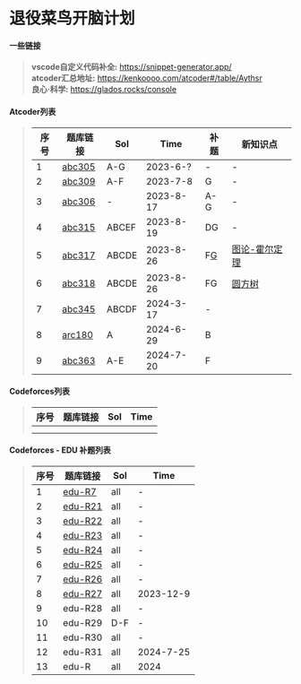 # 退役菜鸟开脑计划

#### 一些链接
> **vscode自定义代码补全:**  https://snippet-generator.app/ \
> **atcoder汇总地址:** https://kenkoooo.com/atcoder#/table/Aythsr \
> **良心·科学:** https://glados.rocks/console 

#### Atcoder列表
> | 序号 | 题库链接 | Sol | Time | 补题 | 新知识点 |
> | ---- | ---- | ---- | ---- | ---- | ---- |
> | 1 | [abc305](https://atcoder.jp/contests/abc305) | A-G | 2023-6-? | - | - |
> | 2 | [abc309](https://atcoder.jp/contests/abc309) | A-F | 2023-7-8 | G | - |
> | 3 | [abc306](https://atcoder.jp/contests/abc306) | - | 2023-8-17 | A-G | - |
> | 4 | [abc315](https://atcoder.jp/contests/abc315) | ABCEF | 2023-8-19 | DG | - |
> | 5 | [abc317](https://atcoder.jp/contests/abc317) | ABCDE | 2023-8-26 | F[G](https://zhuanlan.zhihu.com/p/652756335) | [图论-霍尔定理](https://www.zhihu.com/tardis/zm/art/460373184) |
> | 6 | [abc318](https://atcoder.jp/contests/abc318) | ABCDE | 2023-8-26 | FG | [圆方树](https://oi-wiki.org/graph/block-forest) |
> | 7 | [abc345](https://atcoder.jp/contests/abc345) | ABCDF | 2024-3-17 | - |  |
> | 8 | [arc180](https://atcoder.jp/contests/arc180/) | A | 2024-6-29 | B |  |
> | 9 | [abc363](https://atcoder.jp/contests/abc363/) | A-E | 2024-7-20 | F |  |

#### Codeforces列表
> | 序号 | 题库链接 | Sol | Time |
> | ---- | ---- | ---- | ---- |
> |  |  |  |  |
> |  |  |  |  |
> 
> 

#### Codeforces - EDU 补题列表
> | 序号 | 题库链接 | Sol | Time |
> | ---- | ---- | ---- | ---- |
> | 1 | [edu-R7](https://codeforces.com/contest/622) | all | - |
> | 2 | [edu-R21](https://codeforces.com/contest/808) | all | - |
> | 3 | [edu-R22](https://codeforces.com/contest/813) | all | - |
> | 4 | [edu-R23](https://codeforces.com/contest/817) | all | - |
> | 5 | [edu-R24](https://codeforces.com/contest/818) | all | - |
> | 6 | [edu-R25](https://codeforces.com/contest/825) | all | - |
> | 7 | [edu-R26](https://codeforces.com/contest/837) | all | - |
> | 8 | [edu-R27](https://codeforces.com/contest/845) | all | 2023-12-9 |
> | 9 | edu-R28 | all | -         |
> | 10 | edu-R29 | D-F  | - |
> | 11 | edu-R30 | all | - |
> | 12 | edu-R31 | all | 2024-7-25 |
> | 13 | edu-R | all | 2024 |
>
> 